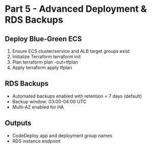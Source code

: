 # Part 5 - Advanced Deployment & RDS Backups

## Deploy Blue-Green ECS

1. Ensure ECS cluster/service and ALB target groups exist
2. Initialize Terraform
   terraform init
3. Plan
   terraform plan -out=tfplan
4. Apply
   terraform apply tfplan

## RDS Backups

- Automated backups enabled with retention = 7 days (default)
- Backup window: 03:00-04:00 UTC
- Multi-AZ enabled for HA

## Outputs

- CodeDeploy app and deployment group names
- RDS instance endpoint
